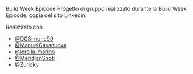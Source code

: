 Build Week Epicode
Progetto di gruppo realizzato durante la Build Week Epicode: copia del sito Linkedin.

Realizzato con
- [@DGSimone99](https://github.com/DGSimone99)
- [@ManuelCasanuova](https://github.com/ManuelCasanuova)
- [@lorella-marino](https://github.com/lorella-marino)
- [@MeridjanShoti](https://github.com/MeridjanShoti)
- [@Zuricky](https://github.com/Zuricky)
